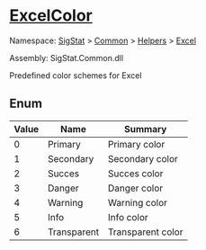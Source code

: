 # [ExcelColor](./ExcelColor.md)
Namespace: [SigStat]() > [Common](./../../README.md) > [Helpers](./../README.md) > [Excel](./README.md)

Assembly: SigStat.Common.dll


Predefined color schemes for Excel

##	Enum

| Value | Name | Summary | 
| --- | --- | --- | 
| 0 | Primary | Primary color | <br>
| 1 | Secondary | Secondary color | <br>
| 2 | Succes | Succes color | <br>
| 3 | Danger | Danger color | <br>
| 4 | Warning | Warning color | <br>
| 5 | Info | Info color | <br>
| 6 | Transparent | Transparent color | <br>


